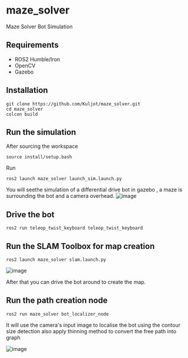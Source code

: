 # maze_solver
Maze Solver Bot Simulation

## Requirements
* ROS2 Humble/Iron
* OpenCV
* Gazebo

## Installation
```
git clone https://github.com/Kuljot/maze_solver.git 
cd maze_solver
colcon build
```

## Run the simulation
After sourcing the workspace
```
source install/setup.bash
```
Run  
```
ros2 launch maze_solver launch_sim.launch.py
```
You will seethe simulation of a differential drive bot in gazebo , a maze is surrounding the bot and a camera overhead.
![image](https://github.com/Kuljot/maze_solver/assets/33811204/9b05b29c-e18e-4919-afd4-ce787252498a)






## Drive the bot 
```
ros2 run teleop_twist_keyboard teleop_twist_keyboard 
```

## Run the SLAM Toolbox for map creation
```
ros2 launch maze_solver slam.launch.py
```
![image](https://github.com/Kuljot/maze_solver/assets/33811204/57587fc5-47f3-43ad-bedf-53d41284569a)

After that you can drive the bot around to create the map.

## Run the path creation node 
```
ros2 run maze_solver bot_localizer_node
``` 

It will use the camera's input image to localise the bot using the contour size detection also apply thinning method to convert the free path into graph

![image](https://github.com/Kuljot/maze_solver/assets/33811204/3edd5a73-0c91-4324-9e64-baef33521b8f)




